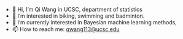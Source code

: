 - 👋 Hi, I’m Qi Wang in UCSC, department of statistics
- 👀 I’m interested in biking, swimming and badminton.
- 🌱 I’m currently interested in Bayesian machine learning methods,
- 📫 How to reach me: qwang113@ucsc.edu

<!---
qwang-77/qwang-77 is a ✨ special ✨ repository because its `README.md` (this file) appears on your GitHub profile.
You can click the Preview link to take a look at your changes.
--->

